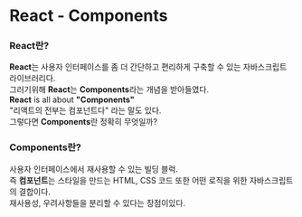React - Components
=============

### React란?
**React**는 사용자 인터페이스를 좀 더 간단하고 편리하게 구축할 수 있는 자바스크립트 라이브러리다.   
그러기위해 **React**는 **Components**라는 개념을 받아들였다.   
**React** is all about **"Components"**   
"리액트의 전부는 컴포넌트다" 라는 말도 있다.   
그렇다면 **Components**란 정확히 무엇일까?   

### Components란?
사용자 인터페이스에서 재사용할 수 있는 빌딩 블럭.   
즉 **컴포넌트**는 스타일을 만드는 HTML, CSS 코드 또한 어떤 로직을 위한 자바스크립트의 결합이다.   
재사용성, 우려사항들을 분리할 수 있다는 장점이있다. 